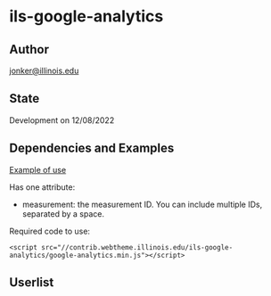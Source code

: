 # ils-google-analytics

## Author

jonker@illinois.edu

## State

Development on 12/08/2022

## Dependencies and Examples

[Example of use](https://contrib.webtheme.illinois.edu/ils-google-analytics/example.html)

Has one attribute:
* measurement: the measurement ID. You can include multiple IDs, separated by a space.

Required code to use:

    <script src="//contrib.webtheme.illinois.edu/ils-google-analytics/google-analytics.min.js"></script>
    
## Userlist


